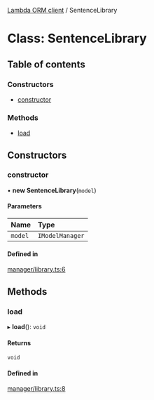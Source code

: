 [Lambda ORM client](../README.md) / SentenceLibrary

# Class: SentenceLibrary

## Table of contents

### Constructors

- [constructor](SentenceLibrary.md#constructor)

### Methods

- [load](SentenceLibrary.md#load)

## Constructors

### constructor

• **new SentenceLibrary**(`model`)

#### Parameters

| Name | Type |
| :------ | :------ |
| `model` | `IModelManager` |

#### Defined in

[manager/library.ts:6](https://github.com/FlavioLionelRita/lambdaorm-client-node/blob/4059abb/src/lib/manager/library.ts#L6)

## Methods

### load

▸ **load**(): `void`

#### Returns

`void`

#### Defined in

[manager/library.ts:8](https://github.com/FlavioLionelRita/lambdaorm-client-node/blob/4059abb/src/lib/manager/library.ts#L8)
